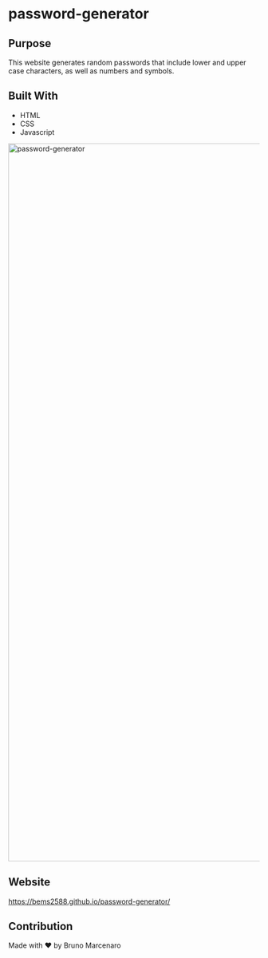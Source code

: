 # password-generator

## Purpose

This website generates random passwords that include lower and upper case characters, as well as numbers and symbols.


## Built With
* HTML
* CSS
* Javascript


<img width="1440" alt="password-generator" src="https://user-images.githubusercontent.com/90357022/150583131-b9c9b3c6-154e-4bd3-9db0-93515a2143ec.png">

## Website

https://bems2588.github.io/password-generator/

## Contribution
Made with ❤️ by Bruno Marcenaro
